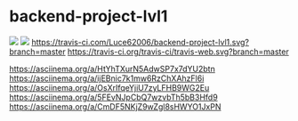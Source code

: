 # backend-project-lvl1

<a href="https://codeclimate.com/github/codeclimate/codeclimate/maintainability"><img src="https://api.codeclimate.com/v1/badges/a99a88d28ad37a79dbf6/maintainability" /></a>
<a href="https://codeclimate.com/github/codeclimate/codeclimate/test_coverage"><img src="https://api.codeclimate.com/v1/badges/a99a88d28ad37a79dbf6/test_coverage" /></a>
<https://travis-ci.com/Luce62006/backend-project-lvl1.svg?branch=master>
<https://travis-ci.org/travis-ci/travis-web.svg?branch=master>

 <https://asciinema.org/a/HtYhTXurN5AdwSP7x7dYU2btn>
 <https://asciinema.org/a/ijEBnic7k1mw6RzChXAhzFl6i>
 <https://asciinema.org/a/OsXrIfqeYjiU7zyLFHB9WG2Eu>
 <https://asciinema.org/a/5FEvNJpCbQ7wzvbTh5bB3Hfd9>
 <https://asciinema.org/a/CmDF5NKjZ9wZgl8sHWYO1JxPN>
